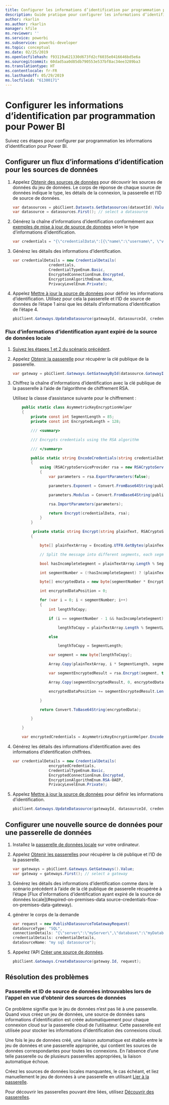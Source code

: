 ```yaml
---
title: Configurer les informations d’identification par programmation pour Power BI
description: Guide pratique pour configurer les informations d’identification par programmation pour Power BI à des fins d’automatisation
author: rkarlin
ms.author: rkarlin
manager: kfile
ms.reviewer: ''
ms.service: powerbi
ms.subservice: powerbi-developer
ms.topic: conceptual
ms.date: 02/25/2019
ms.openlocfilehash: f93119a621330d673fd2cf6035e0416646bd5e6a
ms.sourcegitcommit: 60dad5aa0d85db790553e537bf8ac34ee3289ba3
ms.translationtype: HT
ms.contentlocale: fr-FR
ms.lasthandoff: 05/29/2019
ms.locfileid: "61380171"
---
```

# <a name="configure-credentials-programmatically-for-power-bi"></a>Configurer les informations d’identification par programmation pour Power BI

Suivez ces étapes pour configurer par programmation les informations d’identification pour Power BI.

## <a name="configure-a-credential-flow-for-data-sources"></a>Configurer un flux d’informations d’identification pour les sources de données

1. Appelez [Obtenir des sources de données](https://docs.microsoft.com/rest/api/power-bi/datasets/getdatasourcesingroup) pour découvrir les sources de données du jeu de données. Le corps de réponse de chaque source de données indique le type, les détails de la connexion, la passerelle et l’ID de source de données.

    ```csharp
    var datasources = pbiClient.Datasets.GetDatasources(datasetId).Value;
    var datasource = datasources.First(); // select a datasource
    ```

2. Générez la chaîne d’informations d’identification conformément aux [exemples de mise à jour de source de données](https://docs.microsoft.com/rest/api/power-bi/gateways/updatedatasource) selon le type d’informations d’identification.

    ```csharp
    var credentials = "{\"credentialData\":[{\"name\":\"username\", \"value\":\"john\"},{\"name\":\"password\", \"value\":\"*****\"}]}";
    ```

3. Générez les détails des informations d’identification.

    ```csharp
    var credentialDetails = new CredentialDetails(
                    credentials,
                    CredentialTypeEnum.Basic,
                    EncryptedConnectionEnum.Encrypted,
                    EncryptionAlgorithmEnum.None,
                    PrivacyLevelEnum.Private);
    ```

4. Appelez [Mettre à jour la source de données](https://docs.microsoft.com/rest/api/power-bi/gateways/updatedatasource) pour définir les informations d’identification. Utilisez pour cela la passerelle et l’ID de source de données de l’étape 1 ainsi que les détails d’informations d’identification de l’étape 4.

    ```csharp
    pbiClient.Gateways.UpdateDatasource(gatewayId, datasourceId, credentialDetails);
    ```

### <a name="expired-on-premises-data-source-credentials-flow"></a>Flux d’informations d’identification ayant expiré de la source de données locale

1. [Suivez les étapes 1 et 2 du scénario précédent](#configure-a-credential-flow-for-data-sources).

2. Appelez [Obtenir la passerelle](https://docs.microsoft.com/rest/api/power-bi/gateways/getgateways) pour récupérer la clé publique de la passerelle.

    ```csharp
    var gateway = pbiClient.Gateways.GetGatewayById(datasource.GatewayId);
    ```

3. Chiffrez la chaîne d’informations d’identification avec la clé publique de la passerelle à l’aide de l’algorithme de chiffrement RSA.

    Utilisez la classe d’assistance suivante pour le chiffrement :

    ```csharp
        public static class AsymmetricKeyEncryptionHelper
        {
            private const int SegmentLength = 85;
            private const int EncryptedLength = 128;

            /// <summary>

            /// Encrypts credentials using the RSA algorithm

            /// </summary>

            public static string EncodeCredentials(string credentialData, string publicKeyExponent, string publicKeyModulus)
            {
                using (RSACryptoServiceProvider rsa = new RSACryptoServiceProvider(EncryptedLength * 8))
                {
                    var parameters = rsa.ExportParameters(false);

                    parameters.Exponent = Convert.FromBase64String(publicKeyExponent);

                    parameters.Modulus = Convert.FromBase64String(publicKeyModulus);

                    rsa.ImportParameters(parameters);

                    return Encrypt(credentialData, rsa);
                }
            }

             private static string Encrypt(string plainText, RSACryptoServiceProvider rsa)
            {

                byte[] plainTextArray = Encoding.UTF8.GetBytes(plainText);

                // Split the message into different segments, each segment's length is 85. So, the result may be 85,85,85,20. 

                bool hasIncompleteSegment = plainTextArray.Length % SegmentLength != 0; 

                int segmentNumber = (!hasIncompleteSegment) ? (plainTextArray.Length / SegmentLength) : ((plainTextArray.Length SegmentLength) + 1);

                byte[] encryptedData = new byte[segmentNumber * EncryptedLength];

                int encryptedDataPosition = 0;

                for (var i = 0; i < segmentNumber; i++)
                {
                    int lengthToCopy;

                    if (i == segmentNumber - 1 && hasIncompleteSegment)

                        lengthToCopy = plainTextArray.Length % SegmentLength;

                    else

                        lengthToCopy = SegmentLength;

                    var segment = new byte[lengthToCopy];

                    Array.Copy(plainTextArray, i * SegmentLength, segment, 0, lengthToCopy);

                    var segmentEncryptedResult = rsa.Encrypt(segment, true);

                    Array.Copy(segmentEncryptedResult, 0, encryptedData, encryptedDataPosition, segmentEncryptedResult.Length);

                    encryptedDataPosition += segmentEncryptedResult.Length;

                }

                return Convert.ToBase64String(encryptedData);

            }

        }

        var encryptedCredentials = AsymmetricKeyEncryptionHelper.EncodeCredentials(credentials);
    ```

4. Générez les détails des informations d’identification avec des informations d’identification chiffrées.

    ```csharp
    var credentialDetails = new CredentialDetails(
                    encryptedCredentials,
                    CredentialTypeEnum.Basic,
                    EncryptedConnectionEnum.Encrypted,
                    EncryptionAlgorithmEnum.RSA-OAEP,
                    PrivacyLevelEnum.Private);
    ```

5. Appelez [Mettre à jour la source de données](https://docs.microsoft.com/rest/api/power-bi/gateways/updatedatasource) pour définir les informations d’identification.

    ```csharp
    pbiClient.Gateways.UpdateDatasource(gatewayId, datasourceId, credentialDetails);
    ```

## <a name="configure-a-new-data-source-for-a-data-gateway"></a>Configurer une nouvelle source de données pour une passerelle de données

1. Installez la [passerelle de données locale](https://powerbi.microsoft.com/gateway/) sur votre ordinateur.

2. Appelez [Obtenir les passerelles](https://docs.microsoft.com/rest/api/power-bi/gateways/getgateways) pour récupérer la clé publique et l’ID de la passerelle.

    ```csharp
    var gateways = pbiClient.Gateways.GetGateways().Value;
    var gateway = gateways.First(); // select a gateway
    ```

3. Générez les détails des informations d’identification comme dans le scénario précédent à l’aide de la clé publique de passerelle récupérée à l’étape [Flux d’informations d’identification ayant expiré de la source de données locale](#expired-on-premises-data source-credentials-flow-on-premises-data-gateway).

4. générer le corps de la demande

    ```csharp
    var request = new PublishDatasourceToGatewayRequest(
    dataSourceType: "SQL",
    connectionDetails: "{\"server\":\"myServer\",\"database\":\"myDatabase\"}",
    credentialDetails: credentialDetails,
    dataSourceName: "my sql datasource");
    ```

5. Appelez l’API [Créer une source de données](https://docs.microsoft.com/rest/api/power-bi/gateways/createdatasource).

    ```csharp
    pbiClient.Gateways.CreateDatasource(gateway.Id, request);
    ```

## <a name="troubleshooting"></a>Résolution des problèmes

### <a name="no-gateway-and-data-source-id-found-when-calling-get-data-sources"></a>Passerelle et ID de source de données introuvables lors de l’appel en vue d’obtenir des sources de données

Ce problème signifie que le jeu de données n’est pas lié à une passerelle. Quand vous créez un jeu de données, une source de données sans informations d’identification est créée automatiquement pour chaque connexion cloud sur la passerelle cloud de l’utilisateur. Cette passerelle est utilisée pour stocker les informations d’identification des connexions cloud.

Une fois le jeu de données créé, une liaison automatique est établie entre le jeu de données et une passerelle appropriée, qui contient les sources de données correspondantes pour toutes les connexions. En l’absence d’une telle passerelle ou de plusieurs passerelles appropriées, la liaison automatique échoue.

Créez les sources de données locales manquantes, le cas échéant, et liez manuellement le jeu de données à une passerelle en utilisant [Lier à la passerelle](https://docs.microsoft.com/rest/api/power-bi/datasets/bindtogateway).

Pour découvrir les passerelles pouvant être liées, utilisez [Découvrir des passerelles](https://docs.microsoft.com/rest/api/power-bi/datasets/discovergateways).
